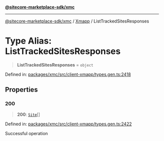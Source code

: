 [**@sitecore-marketplace-sdk/xmc**](../../../../README.md)

***

[@sitecore-marketplace-sdk/xmc](../../../../README.md) / [Xmapp](../README.md) / ListTrackedSitesResponses

# Type Alias: ListTrackedSitesResponses

> **ListTrackedSitesResponses** = `object`

Defined in: [packages/xmc/src/client-xmapp/types.gen.ts:2418](https://github.com/Sitecore/marketplace-sdk/blob/047115917e8843232ba2a4ba284b67585698b1c5/packages/xmc/src/client-xmapp/types.gen.ts#L2418)

## Properties

### 200

> **200**: [`Site`](Site.md)[]

Defined in: [packages/xmc/src/client-xmapp/types.gen.ts:2422](https://github.com/Sitecore/marketplace-sdk/blob/047115917e8843232ba2a4ba284b67585698b1c5/packages/xmc/src/client-xmapp/types.gen.ts#L2422)

Successful operation
